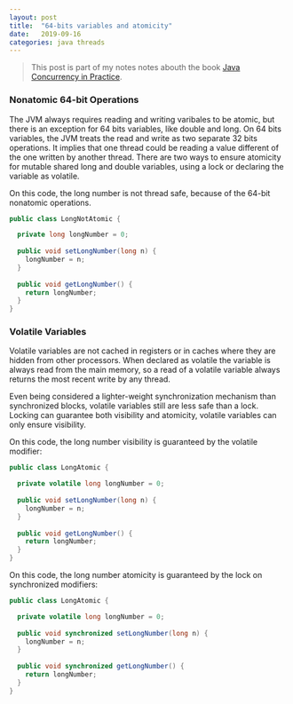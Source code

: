 ```yaml
---
layout: post
title:  "64-bits variables and atomicity"
date:   2019-09-16
categories: java threads
---
```


> This post is part of my notes notes abouth the book [Java Concurrency in Practice](http://jcip.net/). 

### Nonatomic 64-bit Operations
The JVM always requires reading and writing varibales to be atomic, but there is an exception for 64 bits variables, like double and long. On 64 bits variables, the JVM treats the read and write as two separate 32 bits operations. It implies that one thread could be reading a value different of the one written by another thread. There are two ways to ensure atomicity for mutable shared long and double variables, using a lock or declaring the variable as volatile.

On this code, the long number is not thread safe, because of the 64-bit nonatomic operations.
```java
public class LongNotAtomic {

  private long longNumber = 0;
 
  public void setLongNumber(long n) {
    longNumber = n;
  }
 
  public void getLongNumber() {
    return longNumber;
  }
}
```

### Volatile Variables
Volatile variables are not cached in registers or in caches where they are hidden from other processors. When declared as volatile the variable is always read from the main memory, so a read of a volatile variable always returns the most recent write by any thread. 

Even being considered a lighter-weight synchronization mechanism than synchronized blocks, volatile variables still are less safe than a lock. Locking can guarantee both visibility and atomicity, volatile variables can only ensure visibility.

On this code, the long number visibility is guaranteed by the volatile modifier:
```java
public class LongAtomic {

  private volatile long longNumber = 0;
 
  public void setLongNumber(long n) {
    longNumber = n;
  }
 
  public void getLongNumber() {
    return longNumber;
  }
}
```

On this code, the long number atomicity is guaranteed by the lock on synchronized modifiers:
```java
public class LongAtomic {

  private volatile long longNumber = 0;
 
  public void synchronized setLongNumber(long n) {
    longNumber = n;
  }
 
  public void synchronized getLongNumber() {
    return longNumber;
  }
}
```